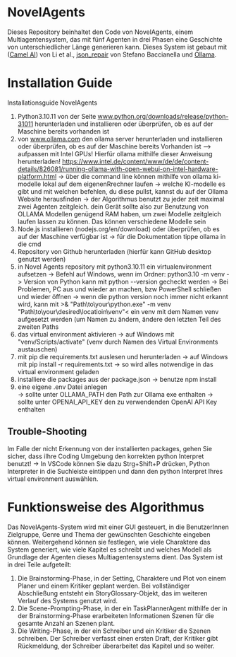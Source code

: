 # NovelAgents
 Dieses Repository beinhaltet den Code von NovelAgents, einem Multiagentensystem, das mit fünf Agenten in drei Phasen eine Geschichte von unterschiedlicher Länge generieren kann. 
 Dieses System ist gebaut mit ([Camel AI](https://github.com/camel-ai/camel)) von Li et al., [json_repair](https://github.com/mangiucugna/json_repair) von Stefano Baccianella und [Ollama](https://ollama.com/).

# Installation Guide
Installationsguide NovelAgents

1. Python3.10.11 von der Seite www.python.org/downloads/release/python-31011 herunterladen und installieren oder überprüfen, ob es auf der Maschine bereits vorhanden ist
2. von www.ollama.com den ollama server herunterladen und installieren oder überprüfen, ob es auf der Maschine bereits Vorhanden ist 
    --> aufpassen mit Intel GPUs! Hierfür ollama mithilfe dieser Anweisung herunterladen! https://www.intel.de/content/www/de/de/content-details/826081/running-ollama-with-open-webui-on-intel-hardware-platform.html
	-> über die command line können mithilfe von ollama ki-modelle lokal auf dem eigenenRrechner laufen
	-> welche KI-modelle es gibt und mit welchen befehlen, du diese pullst, kannst du auf der Ollama Website herausfinden
	-> der Algorithmus benutzt zu jeder zeit maximal zwei Agenten zeitgleich. dein Gerät sollte also zur Benutzung von OLLAMA Modellen genügend RAM haben, um zwei Modelle zeitgleich laufen lassen zu können. Das können verschiedene Modelle sein
3. Node.js installieren (nodejs.org/en/download) oder überprüfen, ob es auf der Maschine verfügbar ist 
	-> für die Dokumentation tippe ollama in die cmd
4. Repository von Github herunterladen (hierfür kann GitHub desktop genutzt werden)
5. in Novel Agents repository mit python3.10.11 ein virtualenvironment aufsetzen 
	-> Befehl auf Windows, wenn im Ordner: python3.10 -m venv
		-> Version von Python kann mit python --version gecheckt werden
		-> Bei Problemen, PC aus und wieder an machen, bzw PowerShell schließen und wieder öffnen
		-> wenn die python version noch immer nicht erkannt wird, kann mit >& "Path\to\your\python.exe" -m venv "Path\to\your\desired\locatioin\venv"< ein venv mit dem Namen venv aufgesetzt werden (um Namen zu ändern, ändere den letzten Teil des zweiten Paths
6. das virtual environment aktivieren
	-> auf Windows mit "venv/Scripts/activate" (venv durch Namen des Virtual Environments austauschen)
7. mit pip die requirements.txt auslesen und herunterladen
	-> auf Windows mit pip install -r requirements.txt
		-> so wird alles notwendige in das virtual environment geladen
8. installiere die packages aus der package.json
	-> benutze npm install
9. eine eigene .env Datei anlegen	
	-> sollte unter OLLAMA_PATH den Path zur Ollama exe enthalten
	-> sollte unter OPENAI_API_KEY den zu verwendenden OpenAI API Key enthalten

## Trouble-Shooting
Im Falle der nicht Erkennung von der installierten packages, gehen Sie sicher, dass iIhre Coding Umgebung den korrekten python Interpret benutzt! 
	-> In VSCode können Sie dazu Strg+Shift+P drücken, Python Interpreter in die Suchleiste eintippen und dann den python Interpret Ihres virtual environment auswählen.

# Funktionsweise des Algorithmus
Das NovelAgents-System wird mit einer GUI gesteuert, in die BenutzerInnen Zielgruppe, Genre und Thema der gewünschten Geschichte eingeben können. Weitergehend können sie festlegen, wie viele Charaktere das System generiert, wie viele Kapitel es schreibt und welches Modell als Grundlage der Agenten dieses Multiagentensystems dient. Das System ist in drei Teile aufgeteilt: 
1. Die Brainstorming-Phase, in der Setting, Charaktere und Plot von einem Planer und einem Kritiker geplant werden. Bei vollständiger Abschließung entsteht ein StoryGlossary-Objekt, das im weiteren Verlauf des Systems genutzt wird. 
2. Die Scene-Prompting-Phase, in der ein TaskPlannerAgent mithilfe der in der Brainstorming-Phase erarbeiteten Informationen Szenen für die gesamte Anzahl an Szenen plant.
3. Die Writing-Phase, in der ein Schreiber und ein Kritiker die Szenen schreiben. Der Schreiber verfasst einen ersten Draft, der Kritiker gibt Rückmeldung, der Schreiber überarbeitet das Kapitel und so weiter.



